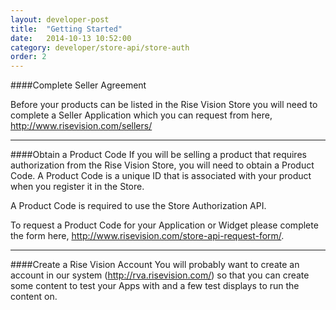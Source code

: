```yaml
---
layout: developer-post
title:  "Getting Started"
date:   2014-10-13 10:52:00
category: developer/store-api/store-auth
order: 2
---
```


####Complete Seller Agreement

Before your products can be listed in the Rise Vision Store you will need to complete a Seller Application which you can request from here, http://www.risevision.com/sellers/


_ _ _

####Obtain a Product Code
If you will be selling a product that requires authorization from the Rise Vision Store, you will need to obtain a Product Code. A Product Code is a unique ID that is associated with your product when you register it in the Store. 

A Product Code is required to use the Store Authorization API.

To request a Product Code for your Application or Widget please complete the form here, http://www.risevision.com/store-api-request-form/.

_ _ _


####Create a Rise Vision Account
You will probably want to create an account in our system (http://rva.risevision.com/) so that you can create some content to test your Apps with and a few test displays to run the content on.

